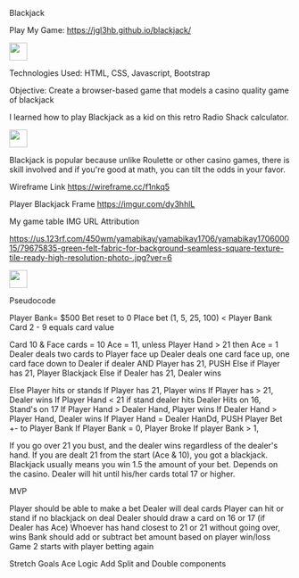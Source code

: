 Blackjack

Play My Game: https://jgl3hb.github.io/blackjack/

<img src="https://imgur.com/a/xtrT6a7"  width="32" height="32">

Technologies Used: 
HTML, CSS, Javascript, Bootstrap

Objective:
Create a browser-based game that models a casino quality game of blackjack

I learned how to play Blackjack as a kid on this retro Radio Shack calculator.

<img src="https://1.bp.blogspot.com/-6gKQPJl6TqE/YAzriwHXq2I/AAAAAAAAILU/k7KYtFOk1QQOA4rc64Cy-axBgoFemSFowCLcBGAsYHQ/s2048/0122212058c.jpg"  width="32" height="32">


Blackjack is popular because unlike Roulette or other casino games, there is skill involved and if you're good at math, you can tilt the odds in your favor.


Wireframe Link
https://wireframe.cc/f1nkq5


Player Blackjack Frame
https://imgur.com/dy3hhlL

My game table IMG URL Attribution

https://us.123rf.com/450wm/yamabikay/yamabikay1706/yamabikay170600015/79675835-green-felt-fabric-for-background-seamless-square-texture-tile-ready-high-resolution-photo-.jpg?ver=6

<img src="https://us.123rf.com/450wm/yamabikay/yamabikay1706/yamabikay170600015/79675835-green-felt-fabric-for-background-seamless-square-texture-tile-ready-high-resolution-photo-.jpg?ver=6"  width="32" height="32">


Pseudocode

Player Bank=  $500
Bet reset to 0
Place bet (1, 5, 25, 100) < Player Bank
Card 2 - 9 equals card value

Card 10 & Face cards = 10
Ace = 11, unless Player Hand > 21
then Ace = 1
Dealer deals two cards to Player face up
Dealer deals one card face up, one card face down to Dealer
if dealer AND Player has 21, PUSH
Else if Player has 21, Player Blackjack
Else if Dealer has 21, Dealer wins

Else
Player hits or stands
If Player has 21, Player wins
If Player has > 21, Dealer wins
If Player Hand < 21
if stand dealer hits
Dealer Hits on 16, Stand's on 17
If Player Hand > Dealer Hand, Player wins
If Dealer Hand > Player Hand, Dealer wins
If Player Hand = Dealer HanDd, PUSH
Player Bet +- to Player Bank
If Player Bank = 0, Player Broke
If player Bank > 1, 


If you go over 21 you bust, and the dealer wins regardless of the dealer's hand.
If you are dealt 21 from the start (Ace & 10), you got a blackjack.
Blackjack usually means you win 1.5 the amount of your bet. Depends on the casino.
Dealer will hit until his/her cards total 17 or higher.

MVP

Player should be able to make a bet
Dealer will deal cards
Player can hit or stand if no blackjack on deal
Dealer should draw a card on 16 or 17 (if Dealer has Ace)
Whoever has hand closest to 21 or 21 without going over, wins
Bank should add or subtract bet amount based on player win/loss
Game 2 starts with player betting again


Stretch Goals
Ace Logic
Add Split and Double components
